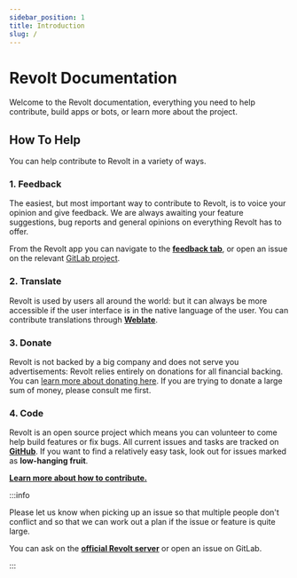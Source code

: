 ```yaml
---
sidebar_position: 1
title: Introduction
slug: /
---
```


# Revolt Documentation

Welcome to the Revolt documentation, everything you need to help contribute, build apps or bots, or learn more about the project.

## How To Help

You can help contribute to Revolt in a variety of ways.

### 1. Feedback

The easiest, but most important way to contribute to Revolt, is to voice your opinion and give feedback.
We are always awaiting your feature suggestions, bug reports and general opinions on everything Revolt has to offer.

From the Revolt app you can navigate to the [**feedback tab**](https://app.revolt.chat/settings/feedback), or open an issue on the relevant [GitLab project](https://gitlab.insrt.uk/revolt).

### 2. Translate

Revolt is used by users all around the world: but it can always be more accessible if the user interface is in the native language of the user.
You can contribute translations through [**Weblate**](https://weblate.insrt.uk/engage/revolt/).

### 3. Donate

Revolt is not backed by a big company and does not serve you advertisements: Revolt relies entirely on donations for all financial backing.
You can [learn more about donating here](https://insrt.uk/donate).
If you are trying to donate a large sum of money, please consult me first.

### 4. Code

Revolt is an open source project which means you can volunteer to come help build features or fix bugs.
All current issues and tasks are tracked on [**GitHub**](https://github.com/revoltchat).
If you want to find a relatively easy task, look out for issues marked as **low-hanging fruit**.

[**Learn more about how to contribute.**](/contributing)

:::info

Please let us know when picking up an issue so that multiple people don't conflict and so that we can work out a plan if the issue or feature is quite large.

You can ask on the [**official Revolt server**](https://app.revolt.chat/invite/Testers) or open an issue on GitLab.

:::
